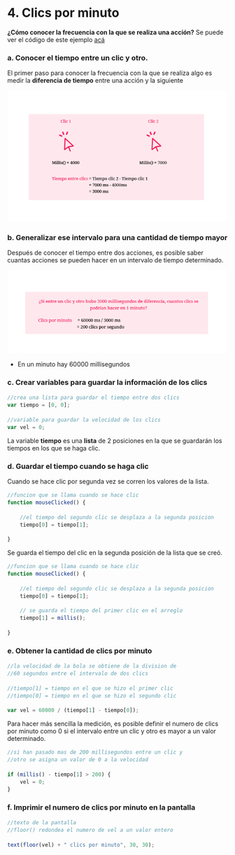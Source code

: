 # 4. Clics por minuto

**¿Cómo conocer la frecuencia con la que se realiza una acción?** Se puede ver el código de este ejemplo [acá](http://alpha.editor.p5js.org/laurajunco/sketches/S1dBY5RRW)

### a. Conocer el tiempo entre un clic y otro.

El primer paso para conocer la frecuencia con la que se realiza algo es medir la **diferencia de tiempo** entre una acción y la siguiente

![](../.gitbook/assets/archivo-29.png)

### b. Generalizar ese intervalo para una cantidad de tiempo mayor

Después de conocer el tiempo entre dos acciones, es posible saber cuantas acciones se pueden hacer en un intervalo de tiempo determinado.

![](../.gitbook/assets/archivo-30.png)

* En un minuto hay 60000 millisegundos

### c. Crear variables para guardar la información de los clics

```javascript
//crea una lista para guardar el tiempo entre dos clics
var tiempo = [0, 0];

//variable para guardar la velocidad de los clics
var vel = 0;
```

  
La variable **tiempo** es una **lista** de 2 posiciones en la que se guardarán los tiempos en los que se haga clic.

### d. Guardar el tiempo cuando se haga clic

Cuando se hace clic por segunda vez se corren los valores de la lista.

```javascript
//funcion que se llama cuando se hace clic
function mouseClicked() {

    //el tiempo del segundo clic se desplaza a la segunda posicion
    tiempo[0] = tiempo[1];
    
}
```

Se guarda el tiempo del clic en la segunda posición de la lista que se creó.

```javascript
//funcion que se llama cuando se hace clic
function mouseClicked() {

    //el tiempo del segundo clic se desplaza a la segunda posicion
    tiempo[0] = tiempo[1];
    
    // se guarda el tiempo del primer clic en el arreglo
    tiempo[1] = millis();
    
}
```

### e. Obtener la cantidad de clics por minuto

```javascript
//la velocidad de la bola se obtiene de la division de
//60 segundos entre el intervalo de dos clics

//tiempo[1] = tiempo en el que se hizo el primer clic
//tiempo[0] = tiempo en el que se hizo el segundo clic

var vel = 60000 / (tiempo[1] - tiempo[0]);
```

Para hacer más sencilla la medición, es posible definir el numero de clics por minuto como 0 si el intervalo entre un clic y otro es mayor a un valor determinado.

```javascript
//si han pasado mas de 200 millisegundos entre un clic y
//otro se asigna un valor de 0 a la velocidad

if (millis() - tiempo[1] > 200) {
    vel = 0;
}
```

### f. Imprimir el numero de clics por minuto en la pantalla

```javascript
//texto de la pantalla
//floor() redondea el numero de vel a un valor entero

text(floor(vel) + " clics por minuto", 30, 30);
```



